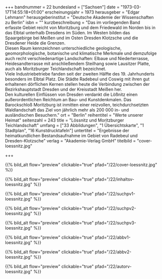 +++
bandnummer = 22
bundesland = ["Sachsen"]
date = "1973-03-17T14:55:18+01:00"
erscheinungsjahr = 1973
herausgeber = "Edgar Lehmann"
herausgeberinstitut = "Deutsche Akademie der Wissenschaften zu Berlin"
isbn = ""
kurzbeschreibung = "Das im vorliegenden Band erfasste Gebiet reicht von Moritzburg und dem Friedewald im Norden bis in das Elbtal unterhalb Dresdens im Süden. Im Westen bilden das Spaargebirge bei Meißen und im Osten Dresden Klotzsche und die Dresdener Heide die Grenzen. <br> Diesen Raum kennzeichnen unterschiedliche geologische, geomorphologische, botanische und klimatische Merkmale und demzufolge auch recht verschiedenartige Landschaften: Elbaue und Niederterrasse, Heidesandterrasse mit anschließendem Steilhang sowie Lausitzer Platte, auch als Moritzburger Teichlandschaft bezeichnet. <br> Viele Industriebetriebe fanden seit der zweiten Hälfte des 19. Jahrhunderts besonders im Elbtal Platz. Die Städte Radebeul und Coswig mit ihren gut erhaltenen dörflichen Kernen stellen heute die Verbindung zwischen der Bezirkshauptstadt Dresden und der Kreisstadt Meißen her. <br> Den kulturellen Einflüssen von Dresden verdankt die Lößnitz einen außerordentlichen Reichtum an Bau- und Kunstdenkmalen. Das Barockschloß Moritzburg ist inmitten einer reizvollen, teichdurchsetzten Waldlandschaft das Ziel von jährlich mehr als 200 000 in- und ausländischen Besuchern."
ort = "Berlin"
reihentitel = "Werte unserer Heimat"
seitenzahl = 243
title = "Lössnitz und Moritzburger Teichlandschaft"
umfang = ["33 Abbildungen", "1 Übersichtskarte", "1 Stadtplan", "16 Kunstdrucktafeln"]
untertitel = "Ergebnisse der heimatkundlichen Bestandsaufnahme im Gebiet von Radebeul und Dresden-Klotzsche"
verlag = "Akademie-Verlag GmbH"
titelbild = "cover-loessnitz.jpg"

+++

{{% bild_alt flow="preview" clickable="true" pfad="/22/cover-loessnitz.jpg"   %}}

{{% bild_alt flow="preview" clickable="true" pfad="/22/inhaltsv-loessnitz.jpg"   %}}

{{% bild_alt flow="preview" clickable="true" pfad="/22/suchpv1-loessnitz.jpg"   %}}

{{% bild_alt flow="preview" clickable="true" pfad="/22/suchpv2-loessnitz.jpg"   %}}

{{% bild_alt flow="preview" clickable="true" pfad="/22/suchpv3-loessnitz.jpg"   %}}

{{% bild_alt flow="preview" clickable="true" pfad="/22/abbv1-loessnitz.jpg"   %}}

{{% bild_alt flow="preview" clickable="true" pfad="/22/abbv2-loessnitz.jpg"   %}}

{{% bild_alt flow="preview" clickable="true" pfad="/22/autorv-loessnitz.jpg"   %}}

